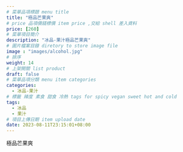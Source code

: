 ```yaml
---
# 菜單品項標題 menu title 
title: "極品芒果爽"
# price 品項價錢標價 item price ,交給 shell 差入資料
price: [260] 
# 菜單項目簡介 
description: "冰品-果汁極品芒果爽"
# 圖片檔案目錄 diretory to store image file
image : "images/alcohol.jpg"
# 排序
weight: 14 
# 上架開關 list product 
draft: false
# 菜單品項分類 menu item categories 
categories:
  - 冰品-果汁
# 標籤 辣度 素食 甜食 冷熱 tags for spicy vegan sweet hot and cold 
tags:
  - 冰品
  - 果汁
# 項目上傳日期 item upload date 
date: 2023-08-11T23:15:01+08:00
---
```


 極品芒果爽
